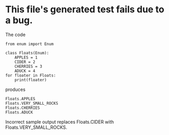 # This file's generated test fails due to a bug.
The code
```python3
from enum import Enum

class Floats(Enum):
    APPLES = 1
    CIDER = 2
    CHERRIES = 3
    ADUCK = 4
for floater in Floats:
    print(floater)
```
produces
```
Floats.APPLES
Floats.VERY_SMALL_ROCKS
Floats.CHERRIES
Floats.ADUCK
```
Incorrect sample output replaces Floats.CIDER with
Floats.VERY_SMALL_ROCKS.
